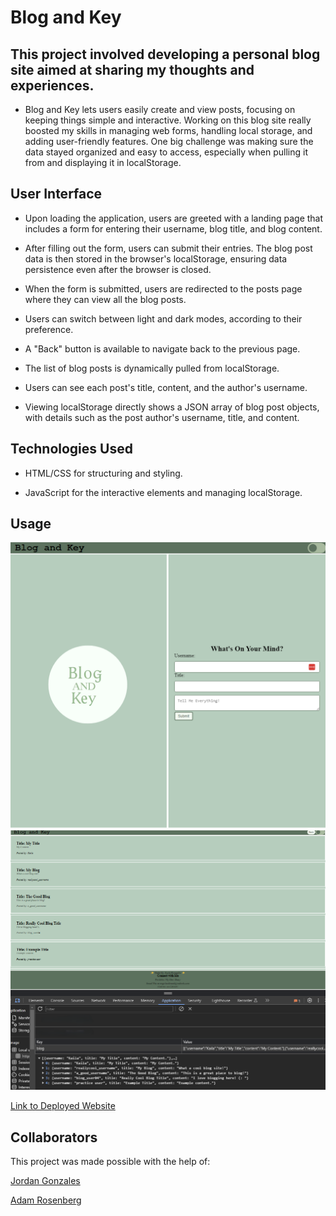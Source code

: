 # Blog and Key

## This project involved developing a personal blog site aimed at sharing my thoughts and experiences.

- Blog and Key lets users easily create and view posts, focusing on keeping things simple and interactive. Working on this blog site really boosted my skills in managing web forms, handling local storage, and adding user-friendly features. One big challenge was making sure the data stayed organized and easy to access, especially when pulling it from and displaying it in localStorage.

## User Interface

- Upon loading the application, users are greeted with a landing page that includes a form for entering their username, blog title, and blog content.

- After filling out the form, users can submit their entries. The blog post data is then stored in the browser's localStorage, ensuring data persistence even after the browser is closed.

- When the form is submitted, users are redirected to the posts page where they can view all the blog posts.

- Users can switch between light and dark modes, according to their preference.

- A "Back" button is available to navigate back to the previous page.

- The list of blog posts is dynamically pulled from localStorage.

- Users can see each post's title, content, and the author's username.

- Viewing localStorage directly shows a JSON array of blog post objects, with details such as the post author's username, title, and content.

## Technologies Used

- HTML/CSS for structuring and styling.

- JavaScript for the interactive elements and managing localStorage.

## Usage

![Sceenshot of Blog and Key Home Page](./assets/images/blog-and-key-homepage.png)
![Sceenshot of Blog and Key Blog Page](./assets/images/blog-and-key-blogpage.png)

[Link to Deployed Website]()

## Collaborators

This project was made possible with the help of:

[Jordan Gonzales](https://github.com/JordanGWiz)

[Adam Rosenberg](https://github.com/AcoderRose)
